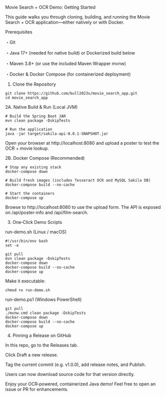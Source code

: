 Movie Search + OCR Demo: Getting Started

This guide walks you through cloning, building, and running the Movie Search + OCR application—either natively or with Docker.

Prerequisites

・Git

・Java 17+ (needed for native build) or Dockerized build below

・Maven 3.8+ (or use the included Maven Wrapper mvnw)

・Docker & Docker Compose (for containerized deployment)

1. Clone the Repository

```
git clone https://github.com/bull2023x/movie_search_app.git
cd movie_search_app
```

2A. Native Build & Run (Local JVM)
```
# Build the Spring Boot JAR
mvn clean package -DskipTests

# Run the application
java -jar target/sakila-api-0.0.1-SNAPSHOT.jar
```
Open your browser at http://localhost:8080 and upload a poster to test the OCR + movie lookup.

2B. Docker Compose (Recommended)
```
# Stop any existing stack
docker-compose down

# Build fresh images (includes Tesseract OCR and MySQL Sakila DB)
docker-compose build --no-cache

# Start the containers
docker-compose up
```

Browse to http://localhost:8080 to use the upload form. The API is exposed on /api/poster-info and /api/film-search.

3. One‑Click Demo Scripts

run-demo.sh (Linux / macOS)
```
#!/usr/bin/env bash
set -e

git pull
mvn clean package -DskipTests
docker-compose down
docker-compose build --no-cache
docker-compose up
```
Make it executable:
```
chmod +x run-demo.sh
```
run-demo.ps1 (Windows PowerShell)
```
git pull
./mvnw.cmd clean package -DskipTests
docker-compose down
docker-compose build --no-cache
docker-compose up
```
4. Pinning a Release on GitHub

In this repo, go to the Releases tab.

Click Draft a new release.

Tag the current commit (e.g. v1.0.0), add release notes, and Publish.

Users can now download source code for that version directly.

Enjoy your OCR‑powered, containerized Java demo! Feel free to open an issue or PR for enhancements.

